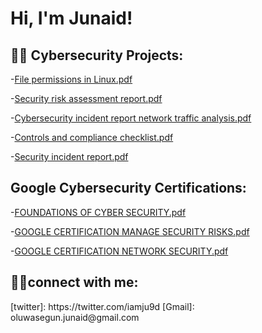 <h1>Hi, I'm Junaid! 
  
<h2>👨‍💻 Cybersecurity Projects:</h2>

-[File permissions in Linux.pdf](https://github.com/Michael-Junaid/Michael-Junaid/files/13928040/File.permissions.in.Linux.pdf)


-[Security risk assessment report.pdf](https://github.com/Michael-Junaid/Michael-Junaid/files/13928048/Security.risk.assessment.report.pdf)


-[Cybersecurity incident report network traffic analysis.pdf](https://github.com/Michael-Junaid/Michael-Junaid/files/13928049/Cybersecurity.incident.report.network.traffic.analysis.pdf)


-[Controls and compliance checklist.pdf](https://github.com/Michael-Junaid/Michael-Junaid/files/13928052/Controls.and.compliance.checklist.pdf)


-[Security incident report.pdf](https://github.com/Michael-Junaid/Michael-Junaid/files/13928060/Security.incident.report.pdf)


<h2> Google Cybersecurity Certifications:</h2>

-[FOUNDATIONS OF CYBER SECURITY.pdf](https://github.com/Michael-Junaid/Michael-Junaid/files/13928072/FOUNDATIONS.OF.CYBER.SECURITY.pdf)

-[GOOGLE CERTIFICATION MANAGE SECURITY RISKS.pdf](https://github.com/Michael-Junaid/Michael-Junaid/files/13928076/GOOGLE.CERTIFICATION.MANAGE.SECURITY.RISKS.pdf)

-[GOOGLE CERTIFICATION NETWORK SECURITY.pdf](https://github.com/Michael-Junaid/Michael-Junaid/files/13928078/GOOGLE.CERTIFICATION.NETWORK.SECURITY.pdf)


<h2> 🤳🏿connect with me:</h2>
[twitter]: https://twitter.com/iamju9d
[Gmail]:  oluwasegun.junaid@gmail.com

